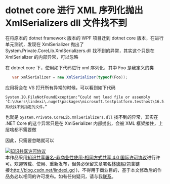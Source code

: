 
# dotnet core 进行 XML 序列化抛出 XmlSerializers dll 文件找不到

在将原本的 dotnet framework 版本的 WPF 项目迁到 dotnet core 版本，在进行单元测试，发现在 XmlSerializer 抛出了 System.Private.CoreLib.XmlSerializers.dll 找不到的异常，其实这个只是在 XmlSerializer 的内部异常，可以忽略

<!--more-->


<!-- CreateTime:2020/9/24 20:27:49 -->

<!-- 发布 -->

在 dotnet core 下，使用如下代码进行 xml 序列化，其中 Foo 是我定义的类

```csharp
   var xmlSerializer = new XmlSerializer(typeof(Foo));
```

应用将会在 VS 打开所有异常的时候，可以看到如下代码

```
System.IO.FileNotFoundException:“Could not load file or assembly 'C:\Users\lindexi\.nuget\packages\microsoft.testplatform.testhost\16.5.0\build\netcoreapp2.1\x64\System.Private.CoreLib.XmlSerializers.dll'. 系统找不到指定的文件。”
```

也就是 `System.Private.CoreLib.XmlSerializers.dll` 找不到的异常，其实在 .NET Core 的这个异常只是在 XmlSerializer 内部抛出，会被 XML 框架接住，上层啥都不需要做

因此，只需要忽略就可以





<a rel="license" href="http://creativecommons.org/licenses/by-nc-sa/4.0/"><img alt="知识共享许可协议" style="border-width:0" src="https://licensebuttons.net/l/by-nc-sa/4.0/88x31.png" /></a><br />本作品采用<a rel="license" href="http://creativecommons.org/licenses/by-nc-sa/4.0/">知识共享署名-非商业性使用-相同方式共享 4.0 国际许可协议</a>进行许可。欢迎转载、使用、重新发布，但务必保留文章署名[林德熙](http://blog.csdn.net/lindexi_gd)(包含链接:http://blog.csdn.net/lindexi_gd )，不得用于商业目的，基于本文修改后的作品务必以相同的许可发布。如有任何疑问，请与我[联系](mailto:lindexi_gd@163.com)。
